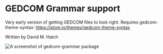 # GEDCOM Grammar support

Very early version of getting GEDCOM files to look right. Requires gedcom-theme-syntax: https://atom.io/themes/gedcom-theme-syntax 

Written by David M. Hatch 

![A screenshot of gedcom-grammar package](https://github.com/d5dhatch/gedcom-grammar/blob/master/gedcom%20grammar%20and%20theme.png?raw=true)